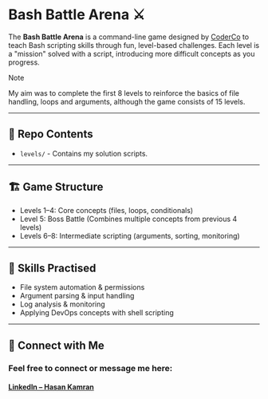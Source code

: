 # Bash Battle Arena ⚔️  

The **Bash Battle Arena** is a command-line game designed by [CoderCo](https://coderco.io/) to teach Bash scripting skills through fun, level-based challenges. Each level is a "mission" solved with a script, introducing more difficult concepts as you progress.

> [!NOTE]
> My aim was to complete the first 8 levels to reinforce the basics of file handling, loops and arguments, although the game consists of 15 levels.

---

## 📂 Repo Contents
- `levels/` - Contains my solution scripts.

---

## 🏗️ Game Structure
- Levels 1–4: Core concepts (files, loops, conditionals)  
- Level 5: Boss Battle (Combines multiple concepts from previous 4 levels)
- Levels 6–8: Intermediate scripting (arguments, sorting, monitoring)  

---

## 🚀 Skills Practised  
- File system automation & permissions  
- Argument parsing & input handling  
- Log analysis & monitoring  
- Applying DevOps concepts with shell scripting  

---

## 🔗 Connect with Me

### Feel free to connect or message me here:  
#### [LinkedIn – Hasan Kamran](https://www.linkedin.com/in/hasankamrandev)

